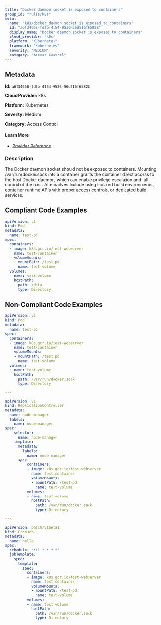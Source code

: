 ```yaml
---
title: "Docker daemon socket is exposed to containers"
group_id: "rules/k8s"
meta:
  name: "k8s/docker_daemon_socket_is_exposed_to_containers"
  id: "a6f34658-fdfb-4154-9536-56d516f65828"
  display_name: "Docker daemon socket is exposed to containers"
  cloud_provider: "k8s"
  platform: "Kubernetes"
  framework: "Kubernetes"
  severity: "MEDIUM"
  category: "Access Control"
---
```

## Metadata

**Id:** `a6f34658-fdfb-4154-9536-56d516f65828`

**Cloud Provider:** k8s

**Platform:** Kubernetes

**Severity:** Medium

**Category:** Access Control

#### Learn More

 - [Provider Reference](https://kubernetes.io/docs/concepts/storage/volumes/)

### Description

 The Docker daemon socket should not be exposed to containers. Mounting /var/run/docker.sock into a container grants the container direct access to the host Docker daemon, which can enable privilege escalation and full control of the host. Alternatives include using isolated build environments, container runtime APIs with proper access controls, or dedicated build services.


## Compliant Code Examples
```yaml
apiVersion: v1
kind: Pod
metadata:
  name: test-pd
spec:
  containers:
  - image: k8s.gcr.io/test-webserver
    name: test-container
    volumeMounts:
    - mountPath: /test-pd
      name: test-volume
  volumes:
  - name: test-volume
    hostPath:
      path: /data
      type: Directory
```
## Non-Compliant Code Examples
```yaml
apiVersion: v1
kind: Pod
metadata:
  name: test-pd
spec:
  containers:
  - image: k8s.gcr.io/test-webserver
    name: test-container
    volumeMounts:
    - mountPath: /test-pd
      name: test-volume
  volumes:
  - name: test-volume
    hostPath:
      path: /var/run/docker.sock
      type: Directory

---

apiVersion: v1
kind: ReplicationController
metadata:
  name: node-manager
  labels:
    name: node-manager
spec:
    selector:
      name: node-manager
    template:
      metadata:
        labels:
          name: node-manager
      spec:
          containers:
          - image: k8s.gcr.io/test-webserver
            name: test-container
            volumeMounts:
            - mountPath: /test-pd
              name: test-volume
          volumes:
          - name: test-volume
            hostPath:
              path: /var/run/docker.sock
              type: Directory

---

apiVersion: batch/v1beta1
kind: CronJob
metadata:
  name: hello
spec:
  schedule: "*/1 * * * *"
  jobTemplate:
    spec:
      template:
        spec:
          containers:
          - image: k8s.gcr.io/test-webserver
            name: test-container
            volumeMounts:
            - mountPath: /test-pd
              name: test-volume
          volumes:
          - name: test-volume
            hostPath:
              path: /var/run/docker.sock
              type: Directory
```
